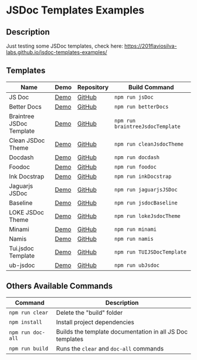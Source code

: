 # JSDoc Templates Examples

## Description

Just testing some JSDoc templates, check here: https://201flaviosilva-labs.github.io/jsdoc-templates-examples/

## Templates
| Name                     | Demo                                                                                           | Repository                                                  | Build Command                    |
| ------------------------ | ---------------------------------------------------------------------------------------------- | ----------------------------------------------------------- | -------------------------------- |
| JS Doc                   | [Demo](https://201flaviosilva-labs.github.io/jsdoc-templates-examples/JSDoc/)                  | [GitHub](https://github.com/jsdoc/jsdoc)                    | `npm run jsDoc`                  |
| Better Docs              | [Demo](https://201flaviosilva-labs.github.io/jsdoc-templates-examples/betterDocs/)             | [GitHub](https://github.com/SoftwareBrothers/better-docs)   | `npm run betterDocs`             |
| Braintree JSDoc Template | [Demo](https://201flaviosilva-labs.github.io/jsdoc-templates-examples/braintreeJsdocTemplate/) | [GitHub](https://github.com/braintree/jsdoc-template)       | `npm run braintreeJsdocTemplate` |
| Clean JSDoc Theme        | [Demo](https://201flaviosilva-labs.github.io/jsdoc-templates-examples/CleanJsdocTheme/)        | [GitHub](https://github.com/ankitskvmdam/clean-jsdoc-theme) | `npm run cleanJsdocTheme`        |
| Docdash                  | [Demo](https://201flaviosilva-labs.github.io/jsdoc-templates-examples/docdash/)                | [GitHub](https://github.com/clenemt/docdash)                | `npm run docdash`                |
| Foodoc                   | [Demo](https://201flaviosilva-labs.github.io/jsdoc-templates-examples/foodoc/)                 | [GitHub](https://github.com/steveush/foodoc)                | `npm run foodoc`                 |
| Ink Docstrap             | [Demo](https://201flaviosilva-labs.github.io/jsdoc-templates-examples/inkDocstrap/)            | [GitHub](https://github.com/docstrap/docstrap)              | `npm run inkDocstrap`            |
| Jaguarjs JSDoc           | [Demo](https://201flaviosilva-labs.github.io/jsdoc-templates-examples/jaguarjsJSDoc/)          | [GitHub](https://github.com/pixijs/jaguarjs-jsdoc)          | `npm run jaguarjsJSDoc`          |
| Baseline                 | [Demo](https://201flaviosilva-labs.github.io/jsdoc-templates-examples/jsdocBaseline/)          | [GitHub](https://github.com/hegemonic/jsdoc-baseline)       | `npm run jsdocBaseline`          |
| LOKE JSDoc Theme         | [Demo](https://201flaviosilva-labs.github.io/jsdoc-templates-examples/lokeJsdocTheme/)         | [GitHub](https://github.com/LOKE/jsdoc-theme)               | `npm run lokeJsdocTheme`         |
| Minami                   | [Demo](https://201flaviosilva-labs.github.io/jsdoc-templates-examples/minami/)                 | [GitHub](https://github.com/Nijikokun/minami)               | `npm run minami`                 |
| Namis                    | [Demo](https://201flaviosilva-labs.github.io/jsdoc-templates-examples/namis/)                  | [GitHub](https://github.com/hungluu/namis)                  | `npm run namis`                  |
| Tui.jsdoc Template       | [Demo](https://201flaviosilva-labs.github.io/jsdoc-templates-examples/TUIJSDocTemplate/)       | [GitHub](https://github.com/nhn/tui.jsdoc-template)         | `npm run TUIJSDocTemplate`       |
| ub-jsdoc                 | [Demo](https://201flaviosilva-labs.github.io/jsdoc-templates-examples/ubJsdoc/)                | [GitHub](https://github.com/UnityBaseJS/ub-jsdoc)           | `npm run ubJsdoc`                |

## Others Available Commands

| Command           | Description                                               |
| ----------------- | --------------------------------------------------------- |
| `npm run clear`   | Delete the "build" folder                                 |
| `npm install`     | Install project dependencies                              |
| `npm run doc-all` | Builds the template documentation in all JS Doc templates |
| `npm run build`   | Runs the `clear` and `doc-all` commands                   |
